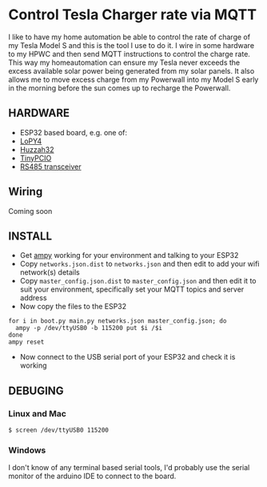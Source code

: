 # Control Tesla Charger rate via MQTT

I like to have my home automation be able to control the rate of charge
of my Tesla Model S and this is the tool I use to do it. I wire in some
hardware to my HPWC and then send MQTT instructions to control the charge
rate. This way my homeautomation can ensure my Tesla never exceeds the
excess available solar power being generated from my solar panels. It
also allows me to move excess charge from my Powerwall into my Model S
early in the morning before the sun comes up to recharge the Powerwall.

## HARDWARE

*  ESP32 based board, e.g. one of:
  * [LoPY4](https://pycom.io/product/lopy4/)
  * [Huzzah32](https://www.adafruit.com/product/3405)
  * [TinyPCIO](https://www.tinypico.com/buy)
* [RS485 transceiver](https://www.sparkfun.com/products/10124)

## Wiring

Coming soon

## INSTALL

* Get [ampy](https://learn.adafruit.com/micropython-basics-load-files-and-run-code/install-ampy) working for your environment and talking to your ESP32
* Copy `networks.json.dist` to `networks.json` and then edit to add your wifi network(s) details
* Copy `master_config.json.dist` to `master_config.json` and then edit it to suit your environment, specifically set your MQTT topics and server address
* Now copy the files to the ESP32

```
for i in boot.py main.py networks.json master_config.json; do
  ampy -p /dev/ttyUSB0 -b 115200 put $i /$i
done
ampy reset
```

* Now connect to the USB serial port of your ESP32 and check it is working

## DEBUGING

### Linux and Mac

```
$ screen /dev/ttyUSB0 115200
```

### Windows

I don't know of any terminal based serial tools, I'd probably use the serial
monitor of the arduino IDE to connect to the board.
